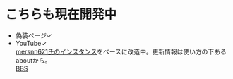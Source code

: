 # こちらも現在開発中  

- 偽装ページ✓  
- YouTube✓  
[mersnn621氏のインスタンス](https://github.com/mersnn621/yuki-bbs)をベースに改造中。更新情報は使い方の下あるaboutから。  
[BBS](https://b-ex-1.onrender.com/bbs)  
